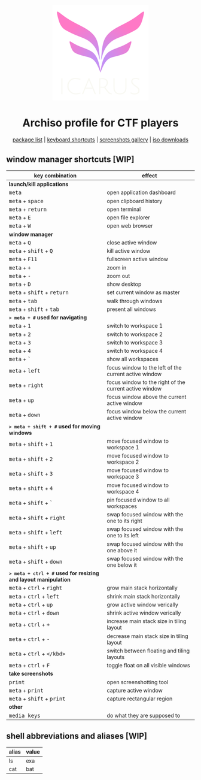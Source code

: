 <div align="center" style="margin-bottom:32px">
<a href="./icarus.html"><img width="256" src="icarus-logo.png"></a>
<h1>Archiso profile for CTF players</h1>
<!-- <h1>linux distro for CTF players</h1> -->
<a href="./packages.html">package list</a>
|
<a href="./shortcuts.html">keyboard shortcuts</a>
|
<a href="./screenshots.html">screenshots gallery</a>
|
<a href="./downloads.html">iso downloads</a>
</div>

## window manager shortcuts [WIP]

| key combination | effect |
| - | - |
| **launch/kill applications** | |
| <kbd>meta</kbd> | open application dashboard |
| <kbd>meta</kbd> + <kbd>space</kbd> | open clipboard history |
| <kbd>meta</kbd> + <kbd>return</kbd> | open terminal |
| <kbd>meta</kbd> + <kbd>E</kbd> | open file explorer |
| <kbd>meta</kbd> + <kbd>W</kbd> | open web browser |
| **window manager** | |
| <kbd>meta</kbd> + <kbd>Q</kbd> | close active window |
| <kbd>meta</kbd> + <kbd>shift</kbd> + <kbd>Q</kbd> | kill active window |
| <kbd>meta</kbd> + <kbd>F11</kbd> | fullscreen active window |
| <kbd>meta</kbd> + <kbd>+</kbd> | zoom in |
| <kbd>meta</kbd> + <kbd>-</kbd> | zoom out |
| <kbd>meta</kbd> + <kbd>D</kbd> | show desktop |
| <kbd>meta</kbd> + <kbd>shift</kbd> + <kbd>return</kbd> | set current window as master |
| <kbd>meta</kbd> + <kbd>tab</kbd> | walk through windows |
| <kbd>meta</kbd> + <kbd>shift</kbd> + <kbd>tab</kbd> | present all windows |
| **`> meta + #` used for navigating** | |
| <kbd>meta</kbd> + <kbd>1</kbd> | switch to workspace 1 |
| <kbd>meta</kbd> + <kbd>2</kbd> | switch to workspace 2 |
| <kbd>meta</kbd> + <kbd>3</kbd> | switch to workspace 3 |
| <kbd>meta</kbd> + <kbd>4</kbd> | switch to workspace 4 |
| <kbd>meta</kbd> + <kbd>`</kbd> | show all workspaces |
| <kbd>meta</kbd> + <kbd>left</kbd> | focus window to the left of the current active window |
| <kbd>meta</kbd> + <kbd>right</kbd> | focus window to the right of the current active window |
| <kbd>meta</kbd> + <kbd>up</kbd> | focus window above the current active window |
| <kbd>meta</kbd> + <kbd>down</kbd> | focus window below the current active window |
| **`> meta + shift + #` used for moving windows** | |
| <kbd>meta</kbd> + <kbd>shift</kbd> + <kbd>1</kbd> | move focused window to workspace 1 |
| <kbd>meta</kbd> + <kbd>shift</kbd> + <kbd>2</kbd> | move focused window to workspace 2 |
| <kbd>meta</kbd> + <kbd>shift</kbd> + <kbd>3</kbd> | move focused window to workspace 3 |
| <kbd>meta</kbd> + <kbd>shift</kbd> + <kbd>4</kbd> | move focused window to workspace 4 |
| <kbd>meta</kbd> + <kbd>shift</kbd> + <kbd>`</kbd> | pin focused window to all workspaces |
| <kbd>meta</kbd> + <kbd>shift</kbd> + <kbd>right</kbd> | swap focused window with the one to its right |
| <kbd>meta</kbd> + <kbd>shift</kbd> + <kbd>left</kbd> | swap focused window with the one to its left |
| <kbd>meta</kbd> + <kbd>shift</kbd> + <kbd>up</kbd> | swap focused window with the one above it |
| <kbd>meta</kbd> + <kbd>shift</kbd> + <kbd>down</kbd> | swap focused window with the one below it |
| **`> meta + ctrl + #` used for resizing and layout manipulation** | |
| <kbd>meta</kbd> + <kbd>ctrl</kbd> + <kbd>right</kbd> | grow main stack horizontally |
| <kbd>meta</kbd> + <kbd>ctrl</kbd> + <kbd>left</kbd> | shrink main stack horizontally |
| <kbd>meta</kbd> + <kbd>ctrl</kbd> + <kbd>up</kbd> | grow active window verically |
| <kbd>meta</kbd> + <kbd>ctrl</kbd> + <kbd>down</kbd> | shrink active window verically |
| <kbd>meta</kbd> + <kbd>ctrl</kbd> + <kbd>+</kbd> | increase main stack size in tiling layout |
| <kbd>meta</kbd> + <kbd>ctrl</kbd> + <kbd>-</kbd> | decrease main stack size in tiling layout |
| <kbd>meta</kbd> + <kbd>ctrl</kbd> + <kbd>\</kbd> | switch between floating and tiling layouts |
| <kbd>meta</kbd> + <kbd>ctrl</kbd> + <kbd>F</kbd> | toggle float on all visible windows |
| **take screenshots** | |
| <kbd>print</kbd> | open screenshotting tool |
| <kbd>meta</kbd> + <kbd>print</kbd> | capture active window |
| <kbd>meta</kbd> + <kbd>shift</kbd> + <kbd>print</kbd> | capture rectangular region |
| **other** | |
| <kbd>media keys</kbd> | do what they are supposed to |



## shell abbreviations and aliases [WIP]

| alias | value |
| - | - |
| ls | exa |
| cat | bat |
